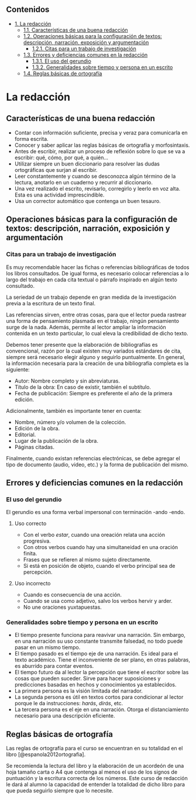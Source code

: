 <div id="table-of-contents">
<h2>Contenidos</h2>
<div id="text-table-of-contents">
<ul>
<li><a href="#sec-1">1. La redacción</a>
<ul>
<li><a href="#sec-1-1">1.1. Características de una buena redacción</a></li>
<li><a href="#sec-1-2">1.2. Operaciones básicas para la configuración de textos: descripción, narración, exposición y argumentación</a>
<ul>
<li><a href="#sec-1-2-1">1.2.1. Citas para un trabajo de investigación</a></li>
</ul>
</li>
<li><a href="#sec-1-3">1.3. Errores y deficiencias comunes en la redacción</a>
<ul>
<li><a href="#sec-1-3-1">1.3.1. El uso del gerundio</a></li>
<li><a href="#sec-1-3-2">1.3.2. Generalidades sobre tiempo y persona en un escrito</a></li>
</ul>
</li>
<li><a href="#sec-1-4">1.4. Reglas básicas de ortografía</a></li>
</ul>
</li>
</ul>
</div>
</div>

# La redacción<a id="sec-1" name="sec-1"></a>

## Características de una buena redacción<a id="sec-1-1" name="sec-1-1"></a>

- Contar con información suficiente, precisa y veraz para comunicarla en forma escrita.
- Conocer y saber aplicar las reglas básicas de ortografía y morfosintaxis.
- Antes de escribir, realizar un proceso de reflexión  sobre lo que se va a escribir: qué, cómo,
  por qué, a quién...
- Utilizar  siempre un  buen diccionario  para  resolver las  dudas ortográficas  que surjan  al
  escribir.
- Leer  constantemente y  cuando se  desconozca  algún término  de  la lectura,  anotarlo en  un
  cuaderno y recurrir al diccionario.
- Una  vez realizado  el  escrito, revisarlo,  corregirlo  y leerlo  en voz  alta.  Esta es  una
  actividad imprescindible.
- Usa un corrector automático que contenga un buen tesauro.

## Operaciones básicas para la configuración de textos: descripción, narración, exposición y argumentación<a id="sec-1-2" name="sec-1-2"></a>

### Citas para un trabajo de investigación<a id="sec-1-2-1" name="sec-1-2-1"></a>

Es  muy  recomendable  hacer  las  fichas  o referencias  bibliográficas  de  todos  los  libros
consultados. De  igual forma, es necesario  colocar referencias a  lo largo del trabajo  en cada
cita textual o párrafo inspirado en algún texto consultado.

La seriedad de un trabajo depende en gran medida de la investigación previa a la escritura de un
texto final.

Las  referencias sirven,  entre otras  cosas, para  que el  lector pueda  rastrear una  forma de
pensamiento plasmada  en el  trabajo, ningún pensamiento  surge de la  nada. Además,  permite al
lector ampliar la información contenida en un texto particular, lo cual eleva la credibilidad de
dicho texto.

Debemos tener presente  que la elaboración de  bibliografías es convencional, razón  por la cual
existen  muy variados  estándares  de cita,  siempre  será necesario  elegir  alguno y  seguirlo
puntualmente. En general, la información necesaria para la creación de una bibliografía completa
es la siguiente:

- Autor: Nombre completo y sin abreviaturas.
- Título de la obra: En caso de existir, también el subtítulo.
- Fecha  de publicación: Siempre es preferente el año de la primera edición.

Adicionalmente, también es importante tener en cuenta:

- Nombre, número y/o volumen de la colección.
- Edición de la obra.
- Editorial.
- Lugar de la publicación de la obra.
- Páginas citadas.

Finalmente,  cuando existan  referencias  electrónicas, se  debe agregar  el  tipo de  documento
(audio, video, etc.) y la forma de publicación del mismo.

## Errores y deficiencias comunes en la redacción<a id="sec-1-3" name="sec-1-3"></a>

### El uso del gerundio<a id="sec-1-3-1" name="sec-1-3-1"></a>

El gerundio es una forma verbal impersonal con terminación -ando -endo.

1.  Uso correcto

    - Con el verbo *estar*, cuando una oreación relata una acción progresiva.
    - Con otros verbos cuando hay una simultaneidad en una oración finita.
    - Frases que se refieren al mismo sujeto directamente.
    - Si está en posición de objeto, cuando el verbo principal sea de percepción.

2.  Uso incorrecto

    - Cuando es consecuencia de una acción.
    - Cuando se usa como adjetivo, salvo los verbos hervir y arder.
    - No une oraciones yuxtapuestas.

### Generalidades sobre tiempo y persona en un escrito<a id="sec-1-3-2" name="sec-1-3-2"></a>

- El tiempo presente funciona para reavivar una  narración. Sin embargo, en una narración su uso
  constante transmite falsedad, no todo puede pasar en un mismo tiempo.
- El tiempo pasado es  el tiempo eje de una narración. Es ideal  para el texto académico.  Tiene
  el inconveniente de ser plano, en otras palabras, es aburrido para contar eventos.
- El tiempo futuro da  al lector la percepción que tiene el escritor  sobre las cosas que pueden
  suceder. Sirve  para hacer suposiciones  y predicciones basadas  en hechos y  conocimientos ya
  establecidos.
- La primera persona es la visión limitada del narrador.
- La segunda  persona  es  útil en  textos  cortos  para condicionar  al  lector  porque le  da
  instrucciones: *harás*, *dirás*, etc.
- La tercera  persona es el eje en  una narración. Otorga el distanciamiento  necesario para una
  descripción eficiente.

## Reglas básicas de ortografía<a id="sec-1-4" name="sec-1-4"></a>

Las  reglas  de  ortografía   para  el  curso  se  encuentran  en  su   totalidad  en  el  libro
[@espanola2012ortografia].

Se recomienda la lectura del libro y la elaboración de un acordeón de una hoja tamaño carta o A4
que  contenga al  menos el  uso de  los  signos de  puntuación y  la escritura  correcta de  los
números. Este  curso de redacción  le dará al  alumno la capacidad  de entender la  totalidad de
dicho libro para que pueda seguirlo siempre que lo necesite.
